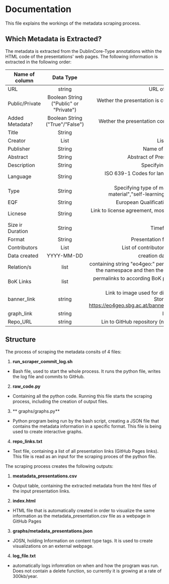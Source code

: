 # Documentation  
This file explains the workings of the metadata scraping process.

## Which Metadata is Extracted?
The metadata is extracted from the DublinCore-Type annotations within the HTML code of the presentations' web pages. The following information is extracted in the following order:  

| Name of column        | Data Type           | Info  |
| ------------- |:-------------:| -----:|
| URL      | string | URL of hosted presentation |
| Public/Private  | Boolean String ("Public" or "Private")      |   Wether the presentation is currently accesible for the public or not |
| Added Metadata? | Boolean String ("True"/"False")      |   Wether the presentation contain Metadata or not |
|Title|String|Title of Presentation|
|Creator|List|List of credited creators|
|Publisher|String|Name of publishing institution|
|Abstract|String|Abstract of Presentation - Summary|
|Description|String|Specifying Learning outcomes|
|Language|String|ISO 639-1 Codes for languages, e.g. "EN" for english|
|Type|String|Specifying type of material, e.g. "teaching material","self-learning material", "webinar"|
|EQF|String|European Qualifications Framework code|
|Licnese|String|Link to license agreement, most commonly CC-BY-SA|
|Size ir Duration|String|Timeframe for coursework|
|Format|String|Presentation format, usually "html"|
|Contributors|List|List of contributors to learning material|
|Data created|YYYY-MM-DD|creation date of course material|
|Relation/s|list|containing string "eo4geo:" per entry in list to define the namespace and then the according BoK Code|
|BoK Links|list|permalinks to according BoK pages extracted from Relation/s tag|
|banner_link|string|Link to image used for displaying course tiles. Stored on Server, format: https://eo4geo.sbg.ac.at/banner/*course_title*/.png|
|graph_link|string|link to concept charts|
|Repo_URL|string|Lin to GitHub repository (not hosted pages link)|

## Structure  
The process of scraping the metadata consits of 4 files:
1. **run_scraper_commit_log.sh**
  * Bash file, used to start the whole process. It runs the python file, writes the log file and commits to GitHub.
2. **raw_code.py**
  * Containing all the python code. Running this file starts the scraping process, including the creation of output files.
3. ** graphs/graphs.py**
  * Python program being run by the bash script, creating a JSON file that contains the metadata information in a specific format. This file is being used to create interactive graphs.
4. **repo_links.txt**
  * Text file, containing a list of all presentation links (GitHub Pages links). This file is read as an input for the scraping proces of the python file.
  
The scraping process creates the following outputs:
1. **meatadata_presentations.csv**
  * Output table, containing the extracted metadata from the html files of the input presentation links.
2. **index.html**
  * HTML file that is automatically created in order to visualize the same information as the metadata_presentation.csv file as a webpage in GitHub Pages
3. **graphs/metadata_presentations.json**
  * JOSN, holding Information on content type tags. It is used to create visualizations on an external webpage.
4. **log_file.txt**
  * automatically logs infomration on when and how the program was run. Does not contain a delete function, so currently it is growing at a rate of 300kb/year.
